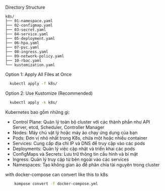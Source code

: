 Directory Structure

```text
k8s/
├── 01-namespace.yaml
├── 02-configmap.yaml
├── 03-secret.yaml
├── 04-service.yaml
├── 05-deployment.yaml
├── 06-hpa.yaml
├── 07-pvc.yaml
├── 08-ingress.yaml
├── 09-network-policy.yaml
├── 10-rbac.yaml
└── kustomization.yaml
```

Option 1: Apply All Files at Once
```bash
  kubectl apply -f k8s/
```

Option 2: Use Kustomize (Recommended)
```bash
  kubectl apply -k k8s/
```

Kubernetes bao gồm những gì:

* Control Plane: Quản lý toàn bộ cluster với các thành phần như API Server, etcd, Scheduler, Controller Manager
* Nodes: Máy chủ vật lý hoặc máy ảo chạy ứng dụng của bạn
* Pods: Đơn vị nhỏ nhất trong K8s, chứa một hoặc nhiều container
* Services: Cung cấp địa chỉ IP và DNS để truy cập vào các pods
* Deployments: Quản lý việc cập nhật và triển khai các pods
* ConfigMaps và Secrets: Lưu trữ thông tin cấu hình và bí mật
* Ingress: Quản lý truy cập từ bên ngoài vào các services
* Namespaces: Tạo không gian ảo để phân chia tài nguyên trong cluster

with docker-compose can convert like this to k8s
```bash
    kompose convert -f docker-compose.yml
```